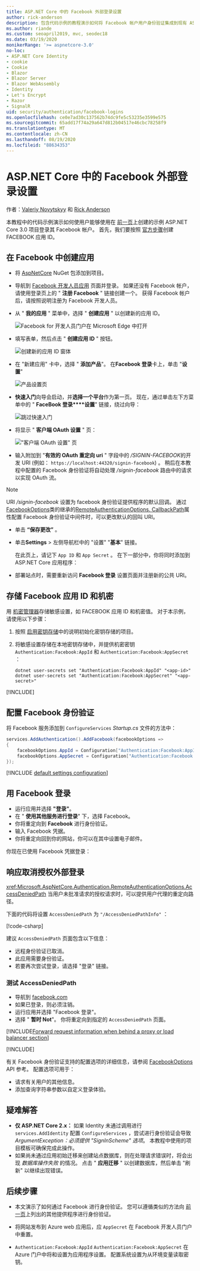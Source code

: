 ```yaml
---
title: ASP.NET Core 中的 Facebook 外部登录设置
author: rick-anderson
description: 包含代码示例的教程演示如何将 Facebook 帐户用户身份验证集成到现有 ASP.NET Core 应用。
ms.author: riande
ms.custom: seoapril2019, mvc, seodec18
ms.date: 03/19/2020
monikerRange: '>= aspnetcore-3.0'
no-loc:
- ASP.NET Core Identity
- cookie
- Cookie
- Blazor
- Blazor Server
- Blazor WebAssembly
- Identity
- Let's Encrypt
- Razor
- SignalR
uid: security/authentication/facebook-logins
ms.openlocfilehash: ce0e7ad30c137562b74dc9fe5c53235e3599e575
ms.sourcegitcommit: 65add17f74a29a647d812b04517e46cbc78258f9
ms.translationtype: MT
ms.contentlocale: zh-CN
ms.lasthandoff: 08/19/2020
ms.locfileid: "88634353"
---
```

# <a name="facebook-external-login-setup-in-aspnet-core"></a>ASP.NET Core 中的 Facebook 外部登录设置

作者：[Valeriy Novytskyy](https://github.com/01binary) 和 [Rick Anderson](https://twitter.com/RickAndMSFT)

<!-- per @rick-anderson and scott addie, don't update images. Remove images and point the customer to the FB set up page. FB needs to maintain  instructions to get key and secret.
-->

本教程中的代码示例演示如何使用户能够使用在 [前一页](xref:security/authentication/social/index)上创建的示例 ASP.NET Core 3.0 项目登录其 Facebook 帐户。 首先，我们要按照 [官方步骤](https://developers.facebook.com)创建 FACEBOOK 应用 ID。

## <a name="create-the-app-in-facebook"></a>在 Facebook 中创建应用

* 将 [AspNetCore](https://www.nuget.org/packages/Microsoft.AspNetCore.Authentication.Facebook) NuGet 包添加到项目。

* 导航到 [Facebook 开发人员应用](https://developers.facebook.com/apps/) 页面并登录。 如果还没有 Facebook 帐户，请使用登录页上的 " **注册 Facebook** " 链接创建一个。  获得 Facebook 帐户后，请按照说明注册为 Facebook 开发人员。

* 从 " **我的应用** " 菜单中，选择 " **创建应用** " 以创建新的应用 ID。

   ![Facebook for 开发人员门户在 Microsoft Edge 中打开](index/_static/FBMyApps.png)

* 填写表单，然后点击 " **创建应用 ID** " 按钮。

  ![创建新的应用 ID 窗体](index/_static/FBNewAppId.png)

* 在 "新建应用" 卡中，选择 " **添加产品**"。  在**Facebook 登录**卡上，单击 "**设置**" 

  ![产品设置页](index/_static/FBProductSetup.png)

* **快速入门**向导会启动，并**选择一个平台**作为第一页。 现在，通过单击左下方菜单中的 " **FaceBook 登录****设置**" 链接，绕过向导：

  ![跳过快速入门](index/_static/FBSkipQuickStart.png)

* 将显示 " **客户端 OAuth 设置** " 页：

  !["客户端 OAuth 设置" 页](index/_static/FBOAuthSetup.png)

* 输入附加到 "**有效的 OAuth 重定向 uri** " 字段中的 */SIGNIN-FACEBOOK*的开发 URI (例如： `https://localhost:44320/signin-facebook`) 。 稍后在本教程中配置的 Facebook 身份验证将自动处理 */signin-facebook* 路由中的请求以实现 OAuth 流。

> [!NOTE]
> URI */signin-facebook* 设置为 facebook 身份验证提供程序的默认回调。 通过[FacebookOptions](/dotnet/api/microsoft.aspnetcore.authentication.facebook.facebookoptions)类的继承的[RemoteAuthenticationOptions. CallbackPath](/dotnet/api/microsoft.aspnetcore.authentication.remoteauthenticationoptions.callbackpath)属性配置 Facebook 身份验证中间件时，可以更改默认的回叫 URI。

* 单击 **“保存更改”** 。

* 单击**Settings**  >  左侧导航栏中的 "设置" "**基本**" 链接。

  在此页上，请记下 `App ID` 和 `App Secret` 。 在下一部分中，你将同时添加到 ASP.NET Core 应用程序：

* 部署站点时，需要重新访问 **Facebook 登录** 设置页面并注册新的公共 URI。

## <a name="store-the-facebook-app-id-and-secret"></a>存储 Facebook 应用 ID 和机密

用 [机密管理器](xref:security/app-secrets)存储敏感设置，如 FACEBOOK 应用 ID 和机密值。 对于本示例，请使用以下步骤：

1. 按照 [启用密钥存储](xref:security/app-secrets#enable-secret-storage)中的说明初始化密钥存储的项目。
1. 将敏感设置存储在本地密钥存储中，并提供机密密钥 `Authentication:Facebook:AppId` 和 `Authentication:Facebook:AppSecret` ：

    ```dotnetcli
    dotnet user-secrets set "Authentication:Facebook:AppId" "<app-id>"
    dotnet user-secrets set "Authentication:Facebook:AppSecret" "<app-secret>"
    ```

[!INCLUDE[](~/includes/environmentVarableColon.md)]

## <a name="configure-facebook-authentication"></a>配置 Facebook 身份验证

将 Facebook 服务添加到 `ConfigureServices` *Startup.cs* 文件的方法中：

```csharp
services.AddAuthentication().AddFacebook(facebookOptions =>
{
    facebookOptions.AppId = Configuration["Authentication:Facebook:AppId"];
    facebookOptions.AppSecret = Configuration["Authentication:Facebook:AppSecret"];
});
```

[!INCLUDE [default settings configuration](includes/default-settings.md)]

## <a name="sign-in-with-facebook"></a>用 Facebook 登录

* 运行应用并选择 **"登录"**。 
* 在 " **使用其他服务进行登录**" 下，选择 Facebook。
* 你将重定向到 **Facebook** 进行身份验证。
* 输入 Facebook 凭据。
* 你将重定向回到你的网站，你可以在其中设置电子邮件。

你现在已使用 Facebook 凭据登录：

<a name="react"></a>

## <a name="react-to-cancel-authorize-external-sign-in"></a>响应取消授权外部登录

<xref:Microsoft.AspNetCore.Authentication.RemoteAuthenticationOptions.AccessDeniedPath> 当用户未批准请求的授权请求时，可以提供用户代理的重定向路径。

下面的代码将设置 `AccessDeniedPath` 为 `"/AccessDeniedPathInfo"` ：

[!code-csharp[](~/security/authentication/social/social-code/StartupAccessDeniedPath.cs?name=snippetFB)]

建议 `AccessDeniedPath` 页面包含以下信息：

*  远程身份验证已取消。
* 此应用需要身份验证。
* 若要再次尝试登录，请选择 "登录" 链接。

### <a name="test-accessdeniedpath"></a>测试 AccessDeniedPath

* 导航到 [facebook.com](https://www.facebook.com/)
* 如果已登录，则必须注销。
* 运行应用并选择 "Facebook 登录"。
* 选择 " **暂时 Not**"。 你将重定向到指定的 `AccessDeniedPath` 页面。

<!-- End of React  -->
[!INCLUDE[Forward request information when behind a proxy or load balancer section](includes/forwarded-headers-middleware.md)]

[!INCLUDE[](includes/chain-auth-providers.md)]

有关 Facebook 身份验证支持的配置选项的详细信息，请参阅 [FacebookOptions](/dotnet/api/microsoft.aspnetcore.builder.facebookoptions) API 参考。 配置选项可用于：

* 请求有关用户的其他信息。
* 添加查询字符串参数以自定义登录体验。

## <a name="troubleshooting"></a>疑难解答

* **仅 ASP.NET Core 2.x：** 如果 Identity 未通过调用进行 `services.AddIdentity` 配置 `ConfigureServices` ，尝试进行身份验证会导致 *ArgumentException：必须提供 "SignInScheme" 选项*。 本教程中使用的项目模板可确保完成此操作。
* 如果尚未通过应用初始迁移来创建站点数据库，则在处理请求错误时，将会出现 *数据库操作失败* 的情况。 点击 " **应用迁移** " 以创建数据库，然后单击 "刷新" 以继续出现错误。

## <a name="next-steps"></a>后续步骤

* 本文演示了如何通过 Facebook 进行身份验证。 您可以遵循类似的方法向 [前一页](xref:security/authentication/social/index)上列出的其他提供程序进行身份验证。

* 将网站发布到 Azure web 应用后，应 `AppSecret` 在 Facebook 开发人员门户中重置。

* `Authentication:Facebook:AppId` `Authentication:Facebook:AppSecret` 在 Azure 门户中将和设置为应用程序设置。 配置系统设置为从环境变量读取密钥。
